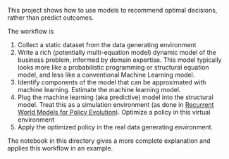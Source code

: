 This project shows how to use models to recommend optimal decisions, rather than predict outcomes.

The workflow is
1) Collect a static dataset from the data generating environment
2) Write a rich (potentially multi-equation model) dynamic model of the business problem, informed by domain expertise. This model typically looks more like a probabilistic programming or structural equation model, and less like a conventional Machine Learning model.
3) Identify components of the model that can be approximated with machine learning. Estimate the machine learning model.
4) Plug the machine learning (aka predictive) model into the structural model. Treat this as a simulation environment (as done in [Recurrent World Models for Policy Evolution](https://worldmodels.github.io/)). Optimize a policy in this virtual environment
5) Apply the optimized policy in the real data generating environment.

The notebook in this directory gives a more complete explanation and applies this workflow in an example.
